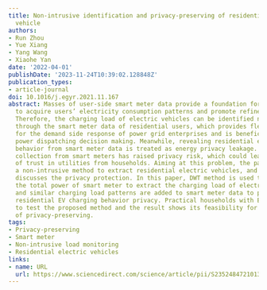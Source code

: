 ```yaml
---
title: Non-intrusive identification and privacy-preserving of residential electric
  vehicle
authors:
- Run Zhou
- Yue Xiang
- Yang Wang
- Xiaohe Yan
date: '2022-04-01'
publishDate: '2023-11-24T10:39:02.128848Z'
publication_types:
- article-journal
doi: 10.1016/j.egyr.2021.11.167
abstract: Masses of user-side smart meter data provide a foundation for utilities
  to acquire users’ electricity consumption patterns and promote refined energy management.
  Therefore, the charging load of electric vehicles can be identified non-intrusively
  through the smart meter data of residential users, which provides flexible resources
  for the demand side response of power grid enterprises and is beneficial to the
  power dispatching decision making. Meanwhile, revealing residential energy consumption
  behavior from smart meter data is treated as energy privacy leakage. Extensive data
  collection from smart meters has raised privacy risk, which could lead to the reduction
  of trust in utilities from households. Aiming at this problem, the paper proposes
  a non-intrusive method to extract residential electric vehicles, and on this basis,
  discusses the privacy protection. In this paper, DWT method is used to decompose
  the total power of smart meter to extract the charging load of electric vehicle,
  and similar charging load patterns are added to smart meter data to preserve the
  residential EV charging behavior privacy. Practical households with EVs are used
  to test the proposed method and the result shows its feasibility for the performance
  of privacy-preserving.
tags:
- Privacy-preserving
- Smart meter
- Non-intrusive load monitoring
- Residential electric vehicles
links:
- name: URL
  url: https://www.sciencedirect.com/science/article/pii/S2352484721013147
---
```

